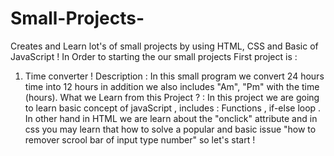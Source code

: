 # Small-Projects-
Creates and Learn lot's of small projects by using HTML, CSS and Basic of JavaScript !
In Order to starting the our small projects First project is : 
1. Time converter !
Description : In this small program we convert 24 hours time into 12 hours in addition we also includes "Am", "Pm" with the time (hours).
What we Learn from this Project ? : In this project we are going to learn basic concept of javaScript , includes : Functions , if-else loop . In other hand in HTML we are learn about the "onclick" attribute and in css you may learn that how to solve a popular and basic issue "how to remover scrool bar of input type number" so let's start !
